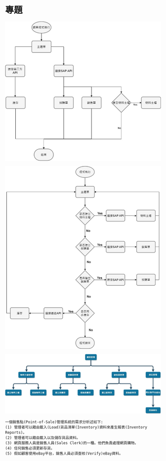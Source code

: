 # 專題

![](流程圖.jpg "流程圖")

![](新流程圖.jpg "新流程圖")

![](功能流程圖.jpg "功能流程圖")


```
一個銷售點(Point-of-Sale)管理系統的需求分析述如下:
(1) 管理者可以藉由載入(Load)貨品清單(Inventory)資料來產生報表(Inventory Reports)。
(2) 管理者可以藉由載入以及儲存貨品資料。
(3) 網頁服務人員是銷售人員(Sales Clerk)的一種。他們負責處理網頁購物。
(4) 任何銷售必須更新存貨。
(5) 假如顧客使用eBay平台，銷售人員必須查核(Verify)eBay資料。
```

